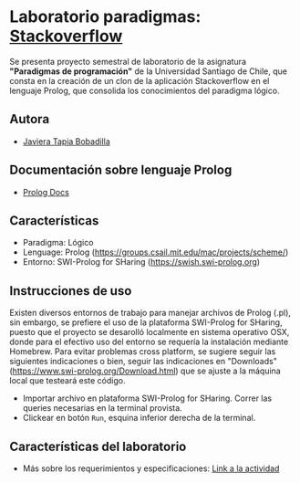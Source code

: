 # Laboratorio paradigmas: [Stackoverflow](https://stackoverflow.com/)

Se presenta proyecto semestral de laboratorio de la asignatura **"Paradigmas de programación"** de la Universidad Santiago de Chile, que consta en la creación de un clon de la aplicación Stackoverflow en el lenguaje Prolog, que consolida los conocimientos del paradigma lógico.

## Autora
- [Javiera Tapia Bobadilla](https://github.com/javieratapiab)

## Documentación sobre lenguaje Prolog
- [Prolog Docs](https://www.swi-prolog.org/pldoc/index.html)

## Características

- Paradigma: Lógico
- Lenguage: Prolog (https://groups.csail.mit.edu/mac/projects/scheme/)
- Entorno: SWI-Prolog for SHaring (https://swish.swi-prolog.org)

## Instrucciones de uso

Existen diversos entornos de trabajo para manejar archivos de Prolog (.pl), sin embargo, se prefiere el uso de la plataforma SWI-Prolog for SHaring,
puesto que el proyecto se desarolló localmente en sistema operativo OSX, donde para el efectivo uso del entorno se requería la instalación
mediante Homebrew. Para evitar problemas cross platform, se sugiere seguir las siguientes indicaciones o bien, seguir las indicaciones en "Downloads"
(https://www.swi-prolog.org/Download.html) que se ajuste a la máquina local que testeará este código.

- Importar archivo en plataforma SWI-Prolog for SHaring. Correr las queries necesarias en la terminal provista.
- Clickear en botón `Run`, esquina inferior derecha de la terminal.

## Características del laboratorio

- Más sobre los requerimientos y especificaciones: [Link a la actividad](https://docs.google.com/document/d/1TwFzL2nr5yJ24qKY3V4Z-iSBFnZuGbB_tgJ2ov_UtJs)

